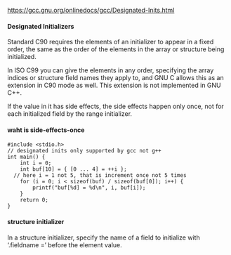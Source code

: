 https://gcc.gnu.org/onlinedocs/gcc/Designated-Inits.html

#### Designated Initializers
Standard C90 requires the elements of an initializer to appear in a fixed order, the same as the order of the elements in the array or structure being initialized.

In ISO C99 you can give the elements in any order, specifying the array indices or structure field names they apply to, and GNU C allows this as an extension in C90 mode as well. This extension is not implemented in GNU C++.

If the value in it has side effects, the side effects happen only once, not for each initialized field by the range initializer.

#### waht is side-effects-once 
```
#include <stdio.h>
// designated inits only supported by gcc not g++
int main() {
	int i = 0;
	int buf[10] = { [0 ... 4] = ++i }; 
  // here i = 1 not 5, that is increment once not 5 times
	for (i = 0; i < sizeof(buf) / sizeof(buf[0]); i++) {
		printf("buf[%d] = %d\n", i, buf[i]);
	}
	return 0;
}
```

#### structure initializer
In a structure initializer, specify the name of a field to initialize with ‘.fieldname =’ before the element value.
